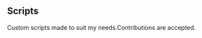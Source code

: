 ## Scripts
Custom scripts made to suit my needs.Contributions are accepted.





















































































